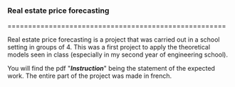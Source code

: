 ### Real estate price forecasting
=====================================================

Real estate price forecasting is a project that was carried out in a school setting in groups of 4. 
This was a first project to apply the theoretical models seen in class (especially in my second year of engineering school).

You will find the pdf "***Instruction***" being the statement of the expected work.
The entire part of the project was made in french.
